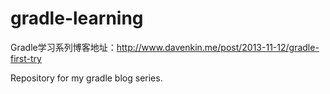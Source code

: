 gradle-learning
===============

Gradle学习系列博客地址：http://www.davenkin.me/post/2013-11-12/gradle-first-try

Repository for my gradle blog series.

